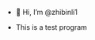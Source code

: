- 👋 Hi, I’m @zhibinli1

<!---
zhibinli1/zhibinli1 is a ✨ special ✨ repository because its `README.md` (this file) appears on your GitHub profile.
You can click the Preview link to take a look at your changes.
--->

- This is a test program
